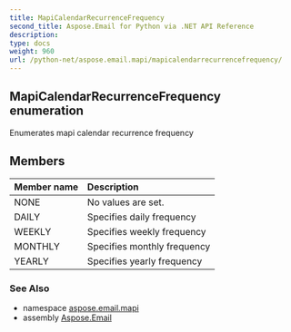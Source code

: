 ```yaml
---
title: MapiCalendarRecurrenceFrequency
second_title: Aspose.Email for Python via .NET API Reference
description: 
type: docs
weight: 960
url: /python-net/aspose.email.mapi/mapicalendarrecurrencefrequency/
---
```


## MapiCalendarRecurrenceFrequency enumeration

Enumerates mapi calendar recurrence frequency

## Members
| Member name | Description |
| :- | :- |
|NONE|No values are set.|
|DAILY|Specifies daily frequency|
|WEEKLY|Specifies weekly frequency|
|MONTHLY|Specifies monthly frequency|
|YEARLY|Specifies yearly frequency|

### See Also

* namespace [aspose.email.mapi](/python-net/aspose.email.mapi/)
* assembly [Aspose.Email](/python-net/)

